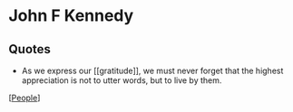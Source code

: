 # John F Kennedy

## Quotes

- As we express our [[gratitude]], we must never forget that the highest appreciation is not to utter words, but to live by them.

[[People]]

[//begin]: # "Autogenerated link references for markdown compatibility"
[people]: people "People"
[//end]: # "Autogenerated link references"